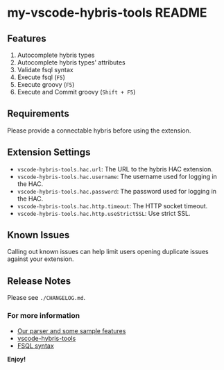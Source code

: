# my-vscode-hybris-tools README

## Features

1. Autocomplete hybris types
2. Autocomplete hybris types' attributes
3. Validate fsql syntax
4. Execute fsql (`F5`)
5. Execute groovy (`F5`)
6. Execute and Commit groovy (`Shift + F5`)

## Requirements

Please provide a connectable hybris before using the extension.

## Extension Settings

* `vscode-hybris-tools.hac.url`: The URL to the hybris HAC extension.
* `vscode-hybris-tools.hac.username`: The username used for logging in the HAC.
* `vscode-hybris-tools.hac.password`: The password used for logging in the HAC.
* `vscode-hybris-tools.hac.http.timeout`: The HTTP socket timeout.
* `vscode-hybris-tools.hac.http.useStrictSSL`: Use strict SSL.

## Known Issues

Calling out known issues can help limit users opening duplicate issues against your extension.

## Release Notes

Please see `./CHANGELOG.md`.

### For more information

* [Our parser and some sample features](https://github.com/leoiii12/flex-query-parser)
* [vscode-hybris-tools](https://github.com/vscode-hybris-tools/vscode-hybris-tools)
* [FSQL syntax](https://help.sap.com/doc/a4265d5ea8314eb2929e6cf6fb8e35a5/1811/en-US/de/hybris/platform/servicelayer/search/FlexibleSearchService.html)

**Enjoy!**
